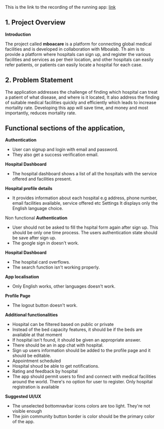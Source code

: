 This is the link to the recording of the running app:
[link](https://drive.google.com/file/d/1BehuW1quo_Z65r7mOo4nwGqgaEI4pn0C/view?usp=drive_link)

## 1. Project Overview
**Introduction**

The project called **mboacare** is a platform for connecting global medical facilities and is developed in collaboration with Mboalab. Th aim is to provide a platform where hospitals can sign up, and register the various facilities and services as per their location, and other hospitals can easily refer patients, or patients can easily locate a hospital for each case.

## 2. Problem Statement
The application addresses the challenge of finding which hospital can treat a patient of what disease, and where is it located, It also address the finding of suitable medical facilities quickly and efficiently which leads to increase mortality rate. Developing this app will save time, and money and most importantly, reduces mortality rate.

## Functional sections of the application,

 **Authentication**
 - User can signup and login with email and password. 
 - They also get a success verification email.

 **Hospital Dashboard**

 - The hospital dashboard shows a list of all the hospitals with the service offered and facilities present.

 **Hospital profile details**

 - It provides information about each hospital e.g address, phone number,  email facilities available, service offered etc
Settings
It displays only the English language choice.
  

Non functional
 **Authentication**
 - User should not be asked to fill the hspital form again after sign up. This should be only one time process. The users authentication state should be save after sign up.
 - The google sign in doesn't work.

  **Hospital Dashboard**
 - The hospital card overflows.
 - The search function isn't working properly.
 
**App localisation**
 - Only English works, other languages doesn't work.

  **Profile Page**
 - The logout button doesn't work.


**Additional functionalities**
- Hospital can be filtered based on public or private
- Instead of the bed capacity features, it should be if the beds are available at that moment
- If hospital isn't found, it should be given an appropriate answer.
- There should be an in app chat with hospital.
- Sign up users information should be added to the profile page and it should be editable.
- Appointment scheduled
- Hospital shoud be able to get notifications.
- Rating and feedback by hospital
- The app should permit users to find and connect with medical facilities around the world. There's no option for user to register. Only hospital registration is available

**Suggested UI/UX**
- The unselected bottomnavbar icons colors are too light. They're not visible enough
- The join community button border is color should be the primary color of the app.